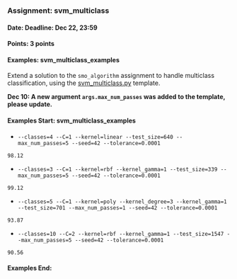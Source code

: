 ### Assignment: svm_multiclass
#### Date: Deadline: Dec 22, 23:59
#### Points: 3 points
#### Examples: svm_multiclass_examples

Extend a solution to the `smo_algorithm` assignment to handle multiclass
classification, using the [svm_multiclass.py](https://github.com/ufal/npfl129/tree/master/labs/07/svm_multiclass.py)
template.

**<span class="text-danger">Dec 10: A new argument `args.max_num_passes` was
added to the template, please update.</span>**


#### Examples Start: svm_multiclass_examples
- `--classes=4 --C=1 --kernel=linear --test_size=640 --max_num_passes=5 --seed=42 --tolerance=0.0001`
```
98.12
```
- `--classes=3 --C=1 --kernel=rbf --kernel_gamma=1 --test_size=339 --max_num_passes=5 --seed=42 --tolerance=0.0001`
```
99.12
```
- `--classes=5 --C=1 --kernel=poly --kernel_degree=3 --kernel_gamma=1 --test_size=701 --max_num_passes=1 --seed=42 --tolerance=0.0001`
```
93.87
```
- `--classes=10 --C=2 --kernel=rbf --kernel_gamma=1 --test_size=1547 --max_num_passes=5 --seed=42 --tolerance=0.0001`
```
90.56
```
#### Examples End:
